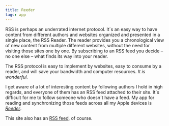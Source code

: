 ```yaml
---
title: Reeder
tags: app
---
```

RSS is perhaps an underrated internet  protocol. It´s an easy way to have content from different authors and websites organized and presented in a single place, the RSS Reader. The reader provides you a chronological view of new content from multiple different websites, without the need for visiting those sites one by one. By subscribing to an RSS feed you decide   – no one else – what finds its way into your reader.

The RSS protocol is easy to implement by websites, easy to consume by a reader, and will save your bandwidth and computer resources. *It is wonderful.*

I get aware of a lot of interesting content by following authors I hold in high regards, and everyone of them has an RSS feed attached to their site. It´s difficult for me to follow someone who doesn´t have a feed. My app for reading and synchronizing those feeds across all my Apple devices is [<cite>Reeder</cite>](https://reederapp.com).

This site also has an [RSS feed](/feed.xml), of course.
